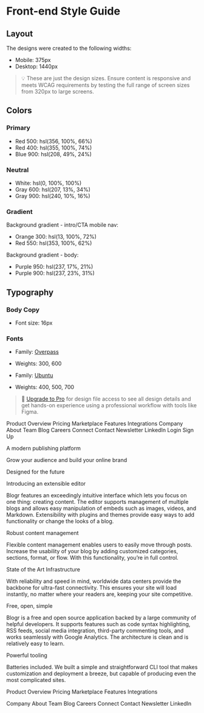 # Front-end Style Guide

## Layout

The designs were created to the following widths:

-   Mobile: 375px
-   Desktop: 1440px

> 💡 These are just the design sizes. Ensure content is responsive and meets WCAG requirements by testing the full range of screen sizes from 320px to large screens.

## Colors

### Primary

-   Red 500: hsl(356, 100%, 66%)
-   Red 400: hsl(355, 100%, 74%)
-   Blue 900: hsl(208, 49%, 24%)

### Neutral

-   White: hsl(0, 100%, 100%)
-   Gray 600: hsl(207, 13%, 34%)
-   Gray 900: hsl(240, 10%, 16%)

### Gradient

Background gradient - intro/CTA mobile nav:

-   Orange 300: hsl(13, 100%, 72%)
-   Red 550: hsl(353, 100%, 62%)

Background gradient - body:

-   Purple 950: hsl(237, 17%, 21%)
-   Purple 900: hsl(237, 23%, 31%)

## Typography

### Body Copy

-   Font size: 16px

### Fonts

-   Family: [Overpass](https://fonts.google.com/specimen/Overpass?preview.text_type=custom)
-   Weights: 300, 600

-   Family: [Ubuntu](https://fonts.google.com/specimen/Ubuntu?preview.text_type=custom)
-   Weights: 400, 500, 700

> 💎 [Upgrade to Pro](https://www.frontendmentor.io/pro?ref=style-guide) for design file access to see all design details and get hands-on experience using a professional workflow with tools like Figma.

<!--  -->

Product Overview Pricing Marketplace Features Integrations Company About
Team Blog Careers Connect Contact Newsletter LinkedIn Login Sign Up

A modern publishing platform

Grow your audience and build your online brand

Designed for the future

Introducing an
extensible editor

Blogr features an exceedingly intuitive interface
which lets you focus on one thing: creating content. The editor supports
management of multiple blogs and allows easy manipulation of embeds such
as images, videos, and Markdown. Extensibility with plugins and themes
provide easy ways to add functionality or change the looks of a blog.

Robust content management

Flexible content management enables users to
easily move through posts. Increase the usability of your blog by adding
customized categories, sections, format, or flow. With this
functionality, you’re in full control.

State of the Art Infrastructure

With reliability and speed in mind, worldwide data centers provide the
backbone for ultra-fast connectivity. This ensures your site will load
instantly, no matter where your readers are, keeping your site
competitive.

Free, open, simple

Blogr is a free and open source
application backed by a large community of helpful developers. It supports features such as code syntax highlighting, RSS feeds, social media integration, third-party commenting tools, and works seamlessly
with Google Analytics. The architecture is clean and is relatively easy
to learn.

Powerful tooling

Batteries included. We built a simple and
straightforward CLI tool that makes customization and deployment a
breeze, but capable of producing even the most complicated sites.

Product
Overview
Pricing
Marketplace
Features
Integrations

Company
About
Team Blog
Careers
Connect
Contact
Newsletter
LinkedIn
